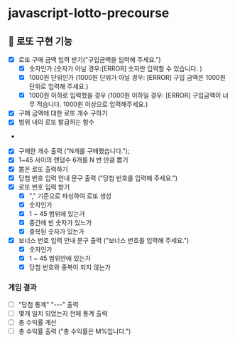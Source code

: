 # javascript-lotto-precourse

## 🎱 로또 구현 기능

- [x] 로또 구매 금액 입력 받기("구입금액을 입력해 주세요.")
  - [x] 숫자인가 (숫자가 아닐 경우:[ERROR] 숫자만 입력할 수 있습니다. )
  - [x] 1000원 단위인가 (1000원 단위가 아닐 경우: [ERROR] 구입 금액은 1000원 단위로 입력해 주세요.)
  - [x] 1000원 이하로 입력했을 경우 (1000원 이하일 경우: [ERROR] 구입금액이 너무 적습니다. 1000원 이상으로 입력해주세요.)
- [x] 구매 금액에 대한 로또 개수 구하기
- [x] 범위 내의 로또 발급하는 함수
-
- [x] 구매한 개수 출력 ("N개를 구매했습니다.");
- [x] 1~45 사이의 랜덤수 6개를 N 번 만큼 뽑기
- [x] 뽑은 로또 출력하기
      <br/>
- [x] 당첨 번호 입력 안내 문구 출력 ("당첨 번호를 입력해 주세요.")
- [x] 로또 번호 입력 받기
  - [x] "," 기준으로 파싱하여 로또 생성
  - [x] 숫자인가
  - [x] 1 ~ 45 범위에 있는가
  - [x] 중간에 빈 숫자가 있느가
  - [x] 중복된 숫자가 있는가
- [x] 보너스 번호 입력 안내 문구 출력 ("보너스 번호를 입력해 주세요.")
  - [x] 숫자인가
  - [x] 1 ~ 45 범위안에 있는가
  - [x] 당첨 번호와 중복이 되지 않는가

### 게임 결과

- [ ] "당첨 통계" "---" 출력
- [ ] 몇개 일치 되었는지 전체 통계 출력
- [ ] 총 수익률 계산
- [ ] 총 수익률 출력 ("총 수익률은 M%입니다.")
